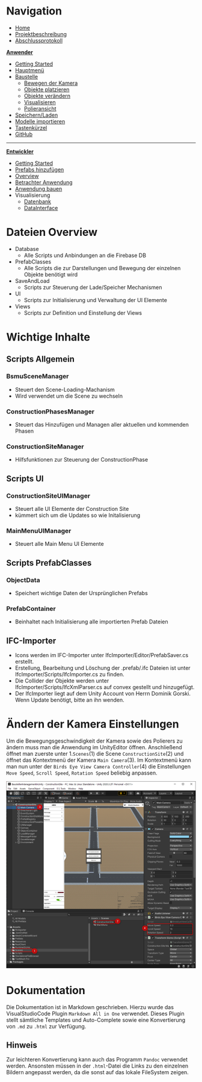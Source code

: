 # **Navigation**  

* [Home](Home.md)  
* [Projektbeschreibung](Projektbeschreibung.md)  <!-- Passend zur Readme (gleich?) -->
* [Abschlussprotokoll](Abschlussprotokoll.md)

**[Anwender](Anwender.md)**  <!-- Unterscheidung der Doku zwischen Anw und Dev -->
* [Getting Started](GettingStartedUser.md)
* [Hauptmenü](Hauptmenü.md)  
* [Baustelle](Baustelle.md)  
  * [Bewegen der Kamera](Bewegen-der-Kamera.md)
  * [Objekte platzieren](Objekte-platzieren.md)
  * [Objekte verändern](Objekte-verändern.md)
  * [Visualisieren](Fahrzeugdaten-visualisieren.md)
  * [Polieransicht](Polieransicht.md)
* [Speichern/Laden](Speichern-und-Laden.md)
* [Modelle importieren](Modelle-importieren.md)
* [Tastenkürzel](Tastenkürzel.md)
* [GitHub](Github.md)

***

**[Entwickler](Entwickler.md)**  
* [Getting Started](GettingStartedDev.md)
* [Prefabs hinzufügen](Prefabs-hinzufügen.md)
* [Overview](Overview.md)
* [Betrachter Anwendung](Betrachter-Anwendung.md)
* [Anwendung bauen](Anwendung-bauen.md)
* Visualisierung   
  * [Datenbank](Datenbank.md)
  * [DataInterface](DataInterface.md)

# Dateien Overview
* Database
  * Alle Scripts und Anbindungen an die Firebase DB
* PrefabClasses
  * Alle Scripts die zur Darstellungen und Bewegung der einzelnen Objekte benötigt wird 
* SaveAndLoad
  * Scripts zur Steuerung der Lade/Speicher Mechanismen
* UI
  * Scripts zur Initialisierung und Verwaltung der UI Elemente
* Views
  * Scripts zur Definition und Einstellung der Views

# Wichtige Inhalte
## Scripts Allgemein
### BsmuSceneManager
* Steuert den Scene-Loading-Machanism 
* Wird verwendet um die Scene zu wechseln
### ConstructionPhasesManager
* Steuert das Hinzufügen und Managen aller aktuellen und kommenden Phasen
### ConstructionSiteManager
* Hilfsfunktionen zur Steuerung der ConstructionPhase
  
## Scripts UI
### ConstructionSiteUIManager
* Steuert alle UI Elemente der Construction Site
* kümmert sich um die Updates so wie Initalisierung
### MainMenuUIManager
* Steuert alle Main Menu UI Elemente

## Scripts PrefabClasses
### ObjectData
* Speichert wichtige Daten der Ursprünglichen Prefabs
### PrefabContainer
* Beinhaltet nach Initialisierung alle importierten Prefab Dateien

## IFC-Importer
* Icons werden im IFC-Importer unter IfcImporter/Editor/PrefabSaver.cs erstellt.
* Erstellung, Bearbeitung und Löschung der .prefab/.ifc Dateien ist unter IfcImporter/Scripts/IfcImporter.cs zu finden.
* Die Collider der Objekte werden unter IfcImporter/Scripts/IfcXmlParser.cs auf convex gestellt und hinzugefügt.
* Der IfcImporter liegt auf dem Unity Account von Herrn Dominik Gorski. Wenn Update benötigt, bitte an ihn wenden. 

# Ändern der Kamera Einstellungen
Um die Bewegungsgeschwindigkeit der Kamera sowie des Polierers zu ändern muss man die Anwendung im UnityEditor öffnen. Anschließend öffnet man zuerste unter 1.`Scenes`(1) die Scene `ConstructionSite`(2) und öffnet das Kontextmenü der Kamera `Main Camera`(3). Im Kontextmenü kann man nun unter der `Birds Eye View Camera Controller`(4) die Einstellungen `Move Speed`, `Scroll Speed`, `Rotation Speed` beliebig anpassen.  

<img src="./images/speedsettings.png" alt="Construction Site Ui"/>

# Dokumentation 
Die Dokumentation ist in Markdown geschrieben. Hierzu wurde das VisualStudioCode Plugin `Markdown All in One` verwendet. Dieses Plugin stellt sämtliche Templates und Auto-Complete sowie eine Konvertierung von `.md` zu `.html` zur Verfügung.

## Hinweis
Zur leichteren Konvertierung kann auch das Programm `Pandoc` verwendet werden. Ansonsten müssen in der `.html`-Datei die Links zu den einzelnen Bildern angepasst werden, da die sonst auf das lokale FileSystem zeigen.